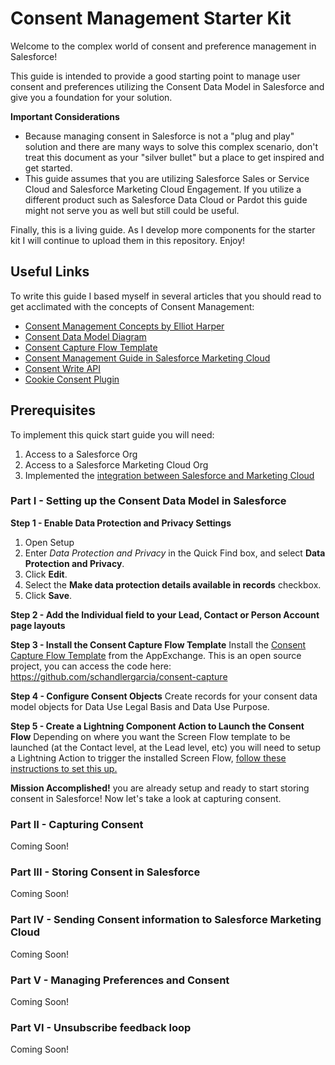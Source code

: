 
# Consent Management Starter Kit

Welcome to the complex world of consent and preference management in Salesforce! 

This guide is intended to provide a good starting point to manage user consent and preferences utilizing the Consent Data Model in Salesforce and give you a foundation for your solution.

**Important Considerations**

 - Because managing consent in Salesforce is not a "plug and play" solution and there are many ways to solve this complex scenario, don't treat this document as your "silver bullet" but a place to get inspired and get started. 
 - This guide assumes that you are utilizing Salesforce Sales or Service Cloud and Salesforce Marketing Cloud Engagement. If you utilize a different product such as Salesforce Data Cloud or Pardot this guide might not serve you as well but still could be useful.

Finally, this is a living guide. As I develop more components for the starter kit I will continue to upload them in this repository. Enjoy!

## Useful Links

To write this guide I based myself in several articles that you should read to get acclimated with the concepts of Consent Management:

 - [Consent Management Concepts by Elliot Harper](https://www.cloudkettle.com/blog/martech-in-the-era-of-consent/) 
 - [Consent Data Model Diagram](https://architect.salesforce.com/diagrams/template-gallery/platform-privacy-consent-data-model)
 - [Consent Capture Flow Template](https://appexchange.salesforce.com/appxListingDetail?listingId=a0N3A00000FMiVQUA1)
 - [Consent Management Guide in Salesforce Marketing Cloud](https://help.salesforce.com/s/articleView?id=sf.consent_data_model_mc_about.htm&type=5)
 - [Consent Write API](https://developer.salesforce.com/docs/atlas.en-us.api_rest.meta/api_rest/resources_consent_write.htm)
 - [Cookie Consent Plugin](https://github.com/orestbida/cookieconsent)

## Prerequisites 

To implement this quick start guide you will need:

1. Access to a Salesforce Org
2. Access to a Salesforce Marketing Cloud Org
3. Implemented the [integration between Salesforce and Marketing Cloud](https://help.salesforce.com/s/articleView?id=sf.mc_co_marketing_cloud_connect.htm&language=en_US&type=5) 

### Part I - Setting up the Consent Data Model in Salesforce

**Step 1 - Enable Data Protection and Privacy Settings**

 1. Open Setup
2. Enter _Data Protection and Privacy_ in the Quick Find box, and select **Data Protection and Privacy**.  
3. Click **Edit**.  
4. Select the  **Make data protection details available in records**  checkbox.  
5. Click **Save**.  

**Step 2 - Add the Individual field to your Lead, Contact or Person Account page layouts**

**Step 3 - Install the Consent Capture Flow Template**
 Install the [Consent Capture Flow Template](https://appexchange.salesforce.com/appxListingDetail?listingId=a0N3A00000FMiVQUA1) from the AppExchange. This is an open source project, you can access the code here: https://github.com/schandlergarcia/consent-capture
 
**Step 4 - Configure Consent Objects**
Create records for your consent data model objects for Data Use Legal Basis and Data Use Purpose.

**Step 5 - Create a Lightning Component Action to Launch the Consent Flow**
Depending on where you want the Screen Flow template to be launched (at the Contact level, at the Lead level, etc) you will need to setup a Lightning Action to trigger the installed Screen Flow, [follow these instructions to set this up.](https://help.salesforce.com/s/articleView?id=sf.lightning_component_actions_create.htm&type=5)

**Mission Accomplished!** you are already setup and ready to start storing consent in Salesforce! Now let's take a look at capturing consent.
 
### Part II - Capturing Consent 
Coming Soon!

### Part III - Storing Consent in Salesforce
Coming Soon!

### Part IV - Sending Consent information to Salesforce Marketing Cloud
Coming Soon!

### Part V - Managing Preferences and Consent 
Coming Soon!

### Part VI - Unsubscribe feedback loop 
Coming Soon!
